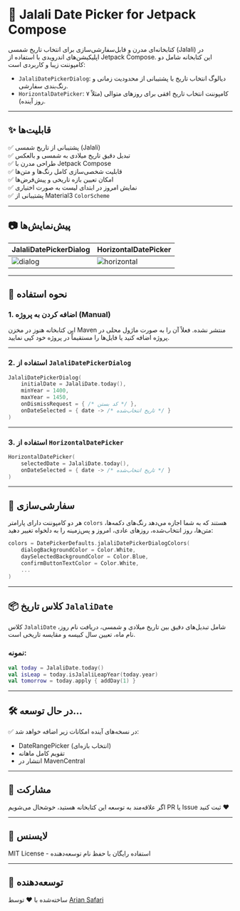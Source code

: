 # 📆 Jalali Date Picker for Jetpack Compose

کتابخانه‌ای مدرن و قابل‌سفارشی‌سازی برای انتخاب تاریخ شمسی (Jalali) در اپلیکیشن‌های اندرویدی با استفاده از Jetpack Compose. این کتابخانه شامل دو کامپوننت زیبا و کاربردی است:

- `JalaliDatePickerDialog`: دیالوگ انتخاب تاریخ با پشتیبانی از محدودیت زمانی و رنگ‌بندی سفارشی.
- `HorizontalDatePicker`: کامپوننت انتخاب تاریخ افقی برای روزهای متوالی (مثلاً ۷ روز آینده).

---

## ✨ قابلیت‌ها

✅ پشتیبانی از تاریخ شمسی (Jalali)  
✅ تبدیل دقیق تاریخ میلادی به شمسی و بالعکس  
✅ طراحی مدرن با Jetpack Compose  
✅ قابلیت شخصی‌سازی کامل رنگ‌ها و متن‌ها  
✅ امکان تعیین بازه تاریخی و پیش‌فرض‌ها  
✅ نمایش امروز در ابتدای لیست به صورت اختیاری  
✅ پشتیبانی از Material3 `ColorScheme`

---

## 📷 پیش‌نمایش‌ها

| JalaliDatePickerDialog | HorizontalDatePicker |
|------------------------|----------------------|
| ![dialog](./preview/dialog.png) | ![horizontal](./preview/horizontal.png) |



---

## 🚀 نحوه استفاده

### 1. اضافه کردن به پروژه (Manual)

این کتابخانه هنوز در مخزن Maven منتشر نشده. فعلاً آن را به صورت ماژول محلی در پروژه اضافه کنید یا فایل‌ها را مستقیماً در پروژه خود کپی نمایید.

---

### 2. استفاده از `JalaliDatePickerDialog`

```kotlin
JalaliDatePickerDialog(
    initialDate = JalaliDate.today(),
    minYear = 1400,
    maxYear = 1450,
    onDismissRequest = { /* کد بستن */ },
    onDateSelected = { date -> /* تاریخ انتخاب‌شده */ }
)
````

---

### 3. استفاده از `HorizontalDatePicker`

```kotlin
HorizontalDatePicker(
    selectedDate = JalaliDate.today(),
    onDateSelected = { date -> /* تاریخ انتخاب‌شده */ }
)
```

---

## 🎨 سفارشی‌سازی

هر دو کامپوننت دارای پارامتر `colors` هستند که به شما اجازه می‌دهد رنگ‌های دکمه‌ها، متن‌ها، روز انتخاب‌شده، روزهای عادی، امروز و پس‌زمینه را به دلخواه تغییر دهید:

```kotlin
colors = DatePickerDefaults.jalaliDatePickerDialogColors(
    dialogBackgroundColor = Color.White,
    daySelectedBackgroundColor = Color.Blue,
    confirmButtonTextColor = Color.White,
    ...
)
```

---

## 📦 کلاس تاریخ `JalaliDate`

کلاس `JalaliDate` شامل تبدیل‌های دقیق بین تاریخ میلادی و شمسی، دریافت نام روز، نام ماه، تعیین سال کبیسه و مقایسه تاریخی است.

### نمونه:

```kotlin
val today = JalaliDate.today()
val isLeap = today.isJalaliLeapYear(today.year)
val tomorrow = today.apply { addDay(1) }
```

---

## 🛠 در حال توسعه...

✅ در نسخه‌های آینده امکانات زیر اضافه خواهد شد:

* DateRangePicker (انتخاب بازه‌ای)
* تقویم کامل ماهانه
* انتشار در MavenCentral

---

## 🤝 مشارکت

اگر علاقه‌مند به توسعه این کتابخانه هستید، خوشحال می‌شویم PR یا Issue ثبت کنید ❤️

---

## 📃 لایسنس

MIT License - استفاده رایگان با حفظ نام توسعه‌دهنده

---

## 👤 توسعه‌دهنده

ساخته‌شده با ❤️ توسط [Arian Safari](https://github.com/aryansafary)

```
